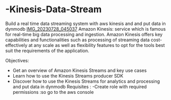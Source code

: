 # -Kinesis-Data-Stream 
 Build a real time data streaming system with aws kinesis and and put data in dynmodb 
 [IMG_20230728_045037](https://github.com/DOAAMOHAME/-Kinesis-Data-Stream/assets/75979372/7338cab7-216e-48a2-a105-b08837c4061c)
Amazon Kinesis: service which is famous for real-time big data processing and ingestion. Amazon Kinesis offers key capabilities and functionalities such as processing of streaming data cost-effectively at any scale as well as flexibility features to opt for the tools best suit the requirements of the application.

 Objectives:
 - Get an overview of Amazon Kinesis Streams and key use cases
 - Learn how to use the Kinesis Streams producer SDK 
 - Discover how to use the Kinesis Streams  for analytics and processing and put data in dynmodb 
Requisites :
-Create role with required permissions :so go to the aws console 
